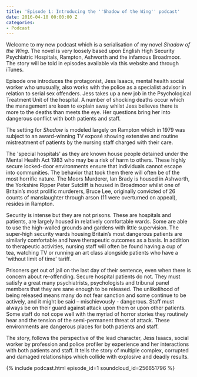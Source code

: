 ```yaml
---
title: 'Episode 1: Introducing the ''Shadow of the Wing'' podcast'
date: 2016-04-10 00:00:00 Z
categories:
- Podcast
---
```


Welcome to my new podcast which is a serialisation of my novel _Shadow of the
Wing_. The novel is very loosely based upon English High Security Psychiatric
Hospitals, Rampton, Ashworth and the infamous Broadmoor. The story will be told in episodes available via this website and through iTunes.  

Episode one introduces the protagonist, Jess Isaacs, mental health social worker who unusually, also works with the police as a specialist advisor in relation to serial sex offenders.  Jess takes up a new job in the Psychological Treatment Unit of the hospital. A number of shocking deaths occur which the management are keen to explain away whilst Jess believes there is more to the deaths than meets the eye.  Her questions bring her into dangerous conflict with both patients and staff.

The setting for _Shadow_ is modeled largely on Rampton which in 1979 was subject to an award-winning TV exposé showing extensive and routine mistreatment of patients by the nursing staff charged with their care.

The 'special hospitals' as they are known house people detained under the
Mental Health Act 1983 who may be a risk of harm to others.  These highly
secure locked-door environments ensure that individuals cannot escape into
communities.  The behavior that took them there will often be of the most
horrific nature.   The Moors Murderer, Ian Brady is housed in Ashworth, the
Yorkshire Ripper Peter Sutcliff is housed in Broadmoor whilst one of Britain’s
most prolific murderers, Bruce Lee, originally convicted of 26 counts of
manslaughter through arson (11 were overturned on appeal), resides in
Rampton.   

Security is intense but they are not prisons.  These are hospitals and patients, are largely housed in relatively comfortable wards.  Some are able to use the high-walled grounds and gardens with little supervision.  The super-high security wards housing Britain’s most dangerous patients are similarly comfortable and have therapeutic outcomes as a basis.  In addition to therapeutic activities, nursing staff will often be found having a cup of tea, watching TV or running an art class alongside patients who have a 'without limit of time' tariff.  

Prisoners get out of jail on the last day of their sentence, even when there is concern about re-offending.  Secure hospital patients do not.  They must satisfy a great many psychiatrists, psychologists and tribunal panel members that they are sane enough to be released.  The unlikelihood of being released means many do not fear sanction and some continue to be actively, and it might be said – mischievously - dangerous.  Staff must always be on their guard against attack upon them or upon other patients.  Some staff do not cope well with the myriad of horror stories they routinely hear and the tension of the semi-permanent threat of attack.  These environments are dangerous places for both patients and staff.  

The story, follows the perspective of the lead character, Jess Isaacs, social worker by profession and police profiler by experience and her interactions with both patients and staff.  It tells the story of multiple complex, corrupted and damaged relationships which collide with explosive and deadly results.

{% include podcast.html episode_id=1 soundcloud_id=256651796 %}
